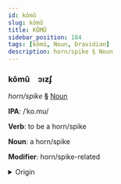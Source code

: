 ```yaml
---
id: kômû
slug: kômû
title: KÔMÛ
sidebar_position: 184
tags: [kômû, Noun, Dravidian]
description: horn/spike § Noun
---
```


### kômû&emsp;<span kind="abugida">ɔıƶʄ</span>

*horn/spike* **§** [Noun](../../tags/Noun)

**IPA**: /ˈko.mu/

**Verb**: to be a horn/spike

**Noun**: a horn/spike

**Modifier**: horn/spike-related

<details>
    <summary>Origin</summary>
    Telugu కొమ్ము kommu /komːu/<br/>
    <em>Dravidian Language Family</em>
</details>